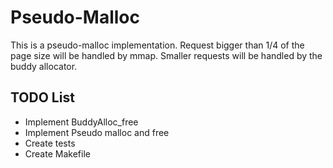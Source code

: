 # Pseudo-Malloc
  
This is a pseudo-malloc implementation. Request bigger than 1/4 of the page size will be handled by mmap. Smaller requests will be handled by the buddy allocator.


## TODO List

- Implement BuddyAlloc_free  
- Implement Pseudo malloc and free
- Create tests  
- Create Makefile